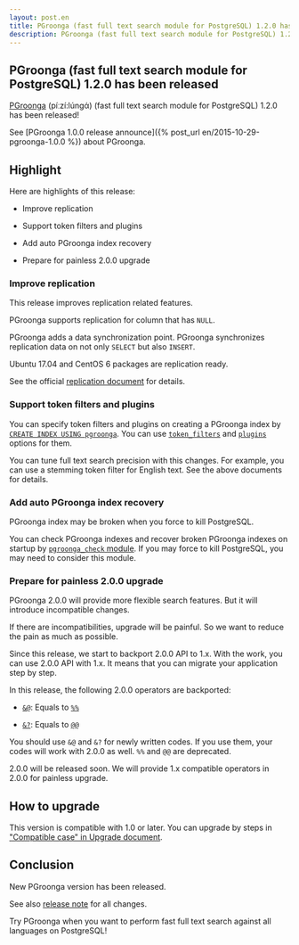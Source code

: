 ```yaml
---
layout: post.en
title: PGroonga (fast full text search module for PostgreSQL) 1.2.0 has been released
description: PGroonga (fast full text search module for PostgreSQL) 1.2.0 has been released!
---
```


## PGroonga (fast full text search module for PostgreSQL) 1.2.0 has been released

[PGroonga](httsp://pgroonga.github.io/) (píːzí:lúnɡά) (fast full text search module for PostgreSQL) 1.2.0 has been released!

See [PGroonga 1.0.0 release announce]({% post_url en/2015-10-29-pgroonga-1.0.0 %}) about PGroonga.

## Highlight

Here are highlights of this release:

  * Improve replication

  * Support token filters and plugins

  * Add auto PGroonga index recovery

  * Prepare for painless 2.0.0 upgrade

### Improve replication

This release improves replication related features.

PGroonga supports replication for column that has `NULL`.

PGroonga adds a data synchronization point. PGroonga synchronizes replication data on not only `SELECT` but also `INSERT`.

Ubuntu 17.04 and CentOS 6 packages are replication ready.

See the official [replication document](https://pgroonga.github.io/reference/replication.html) for details.

### Support token filters and plugins

You can specify token filters and plugins on creating a PGroonga index by [`CREATE INDEX USING pgroonga`](https://pgroonga.github.io/reference/create-index-using-pgroonga.html). You can use [`token_filters`](https://pgroonga.github.io/reference/create-index-using-pgroonga.html#custom-token-filters) and [`plugins`](https://pgroonga.github.io/reference/create-index-using-pgroonga.html#custom-plugins) options for them.

You can tune full text search precision with this changes. For example, you can use a stemming token filter for English text. See the above documents for details.

### Add auto PGroonga index recovery

PGroonga index may be broken when you force to kill PostgreSQL.

You can check PGroonga indexes and recover broken PGroonga indexes on startup by [`pgroonga_check` module](https://pgroonga.github.io/reference/modules/pgroonga-check.html). If you may force to kill PostgreSQL, you may need to consider this module.

### Prepare for painless 2.0.0 upgrade

PGroonga 2.0.0 will provide more flexible search features. But it will introduce incompatible changes.

If there are incompatibilities, upgrade will be painful. So we want to reduce the pain as much as possible.

Since this release, we start to backport 2.0.0 API to 1.x. With the work, you can use 2.0.0 API with 1.x. It means that you can migrate your application step by step.

In this release, the following 2.0.0 operators are backported:

  * [`&@`](https://pgroonga.github.io/ja/reference/operators/match-v2.html): Equals to [`%%`](https://pgroonga.github.io/ja/reference/operators/match.html)

  * [`&?`](https://pgroonga.github.io/ja/reference/operators/query-v2.html): Equals to [`@@`](https://pgroonga.github.io/ja/reference/operators/query.html)

You should use `&@` and `&?` for newly written codes. If you use them, your codes will work with 2.0.0 as well. `%%` and `@@` are deprecated.

2.0.0 will be released soon. We will provide 1.x compatible operators in 2.0.0 for painless upgrade.

## How to upgrade

This version is compatible with 1.0 or later. You can upgrade by steps in ["Compatible case" in Upgrade document](https://pgroonga.github.io/upgrade/#compatible-case).

## Conclusion

New PGroonga version has been released.

See also [release note](https://pgroonga.github.io/news/#version-1-2-0) for all changes.

Try PGroonga when you want to perform fast full text search against all languages on PostgreSQL!
